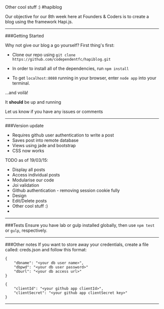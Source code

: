 
Other cool stuff :)
#hapiblog

Our objective for our 8th week here at Founders & Coders is to create a blog using the framework Hapi.js.

------

###Getting Started

Why not give our blog a go yourself? First thing's first:

* Clone our repo using ```git clone https://github.com/codependentfc/hapiblog.git```

* In order to install all of the dependencies, run ```npm install```

* To get ```localhost:8080``` running in your browser, enter ```node app``` into your terminal.

...and voilà!

It **should** be up and running

Let us know if you have any issues or comments

------

###Version update
* Requires github user authentication to write a post
* Saves post into remote database
* Views using jade and bootstrap
* CSS now works

TODO as of 19/03/15: 
* Display all posts
* Access individual posts
* Modularise our code
* Joi validation
* Github authentication - removing session cookie fully
* Design
* Edit/Delete posts
* Other cool stuff :)
* 
------

###Tests
Ensure you have lab or gulp installed globally, then use ```npm test``` or ```gulp```, respectively.

------

###Other notes
If you want to store away your credentials, create a file called: creds.json and follow this format:

```
{
	"dbname": "<your db user name>",
	"dbpwd": "<your db user password>"
	"dburl": "<your db access url>"
}

{
	"clientId": "<your github app clientId>",
	"clientSecret": "<your github app clientSecret key>"
}

```
------
